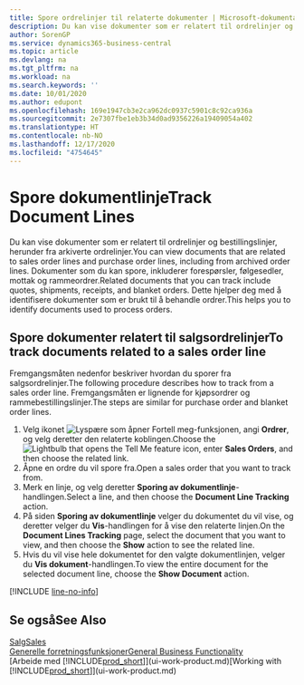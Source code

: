 ```yaml
---
title: Spore ordrelinjer til relaterte dokumenter | Microsoft-dokumentasjon
description: Du kan vise dokumenter som er relatert til ordrelinjer og bestillingslinjer, herunder fra arkiverte ordrelinjer. Dokumenter som du kan spore, inkluderer forespørsler, følgesedler, mottak og rammeordrer. Dette hjelper deg med å identifisere dokumenter som er brukt til å behandle ordrer.
author: SorenGP
ms.service: dynamics365-business-central
ms.topic: article
ms.devlang: na
ms.tgt_pltfrm: na
ms.workload: na
ms.search.keywords: ''
ms.date: 10/01/2020
ms.author: edupont
ms.openlocfilehash: 169e1947cb3e2ca962dc0937c5901c8c92ca936a
ms.sourcegitcommit: 2e7307fbe1eb3b34d0ad9356226a19409054a402
ms.translationtype: HT
ms.contentlocale: nb-NO
ms.lasthandoff: 12/17/2020
ms.locfileid: "4754645"
---
```

# <a name="track-document-lines"></a><span data-ttu-id="9cb93-105">Spore dokumentlinje</span><span class="sxs-lookup"><span data-stu-id="9cb93-105">Track Document Lines</span></span>
<span data-ttu-id="9cb93-106">Du kan vise dokumenter som er relatert til ordrelinjer og bestillingslinjer, herunder fra arkiverte ordrelinjer.</span><span class="sxs-lookup"><span data-stu-id="9cb93-106">You can view documents that are related to sales order lines and purchase order lines, including from archived order lines.</span></span> <span data-ttu-id="9cb93-107">Dokumenter som du kan spore, inkluderer forespørsler, følgesedler, mottak og rammeordrer.</span><span class="sxs-lookup"><span data-stu-id="9cb93-107">Related documents that you can track include quotes, shipments, receipts, and blanket orders.</span></span> <span data-ttu-id="9cb93-108">Dette hjelper deg med å identifisere dokumenter som er brukt til å behandle ordrer.</span><span class="sxs-lookup"><span data-stu-id="9cb93-108">This helps you to identify documents used to process orders.</span></span>  

## <a name="to-track-documents-related-to-a-sales-order-line"></a><span data-ttu-id="9cb93-109">Spore dokumenter relatert til salgsordrelinjer</span><span class="sxs-lookup"><span data-stu-id="9cb93-109">To track documents related to a sales order line</span></span>
<span data-ttu-id="9cb93-110">Fremgangsmåten nedenfor beskriver hvordan du sporer fra salgsordrelinjer.</span><span class="sxs-lookup"><span data-stu-id="9cb93-110">The following procedure describes how to track from a sales order line.</span></span> <span data-ttu-id="9cb93-111">Fremgangsmåten er lignende for kjøpsordrer og rammebestillingslinjer.</span><span class="sxs-lookup"><span data-stu-id="9cb93-111">The steps are similar for purchase order and blanket order lines.</span></span>

1.  <span data-ttu-id="9cb93-112">Velg ikonet ![Lyspære som åpner Fortell meg-funksjonen](media/ui-search/search_small.png "Fortell hva du vil gjøre"), angi **Ordrer**, og velg deretter den relaterte koblingen.</span><span class="sxs-lookup"><span data-stu-id="9cb93-112">Choose the ![Lightbulb that opens the Tell Me feature](media/ui-search/search_small.png "Tell me what you want to do") icon, enter **Sales Orders**, and then choose the related link.</span></span>  
2.  <span data-ttu-id="9cb93-113">Åpne en ordre du vil spore fra.</span><span class="sxs-lookup"><span data-stu-id="9cb93-113">Open a sales order that you want to track from.</span></span>  
3.  <span data-ttu-id="9cb93-114">Merk en linje, og velg deretter **Sporing av dokumentlinje**-handlingen.</span><span class="sxs-lookup"><span data-stu-id="9cb93-114">Select a line, and then choose the **Document Line Tracking** action.</span></span>
4. <span data-ttu-id="9cb93-115">På siden **Sporing av dokumentlinje** velger du dokumentet du vil vise, og deretter velger du **Vis**-handlingen for å vise den relaterte linjen.</span><span class="sxs-lookup"><span data-stu-id="9cb93-115">On the **Document Lines Tracking** page, select the document that you want to view, and then choose the **Show** action to see the related line.</span></span>
5. <span data-ttu-id="9cb93-116">Hvis du vil vise hele dokumentet for den valgte dokumentlinjen, velger du **Vis dokument**-handlingen.</span><span class="sxs-lookup"><span data-stu-id="9cb93-116">To view the entire document for the selected document line, choose the **Show Document** action.</span></span>

[!INCLUDE [line-no-info](includes/line-no-info.md)]

## <a name="see-also"></a><span data-ttu-id="9cb93-117">Se også</span><span class="sxs-lookup"><span data-stu-id="9cb93-117">See Also</span></span>
[<span data-ttu-id="9cb93-118">Salg</span><span class="sxs-lookup"><span data-stu-id="9cb93-118">Sales</span></span>](sales-manage-sales.md)  
[<span data-ttu-id="9cb93-119">Generelle forretningsfunksjoner</span><span class="sxs-lookup"><span data-stu-id="9cb93-119">General Business Functionality</span></span>](ui-across-business-areas.md)  
<span data-ttu-id="9cb93-120">[Arbeide med [!INCLUDE[prod_short](includes/prod_short.md)]](ui-work-product.md)</span><span class="sxs-lookup"><span data-stu-id="9cb93-120">[Working with [!INCLUDE[prod_short](includes/prod_short.md)]](ui-work-product.md)</span></span>
